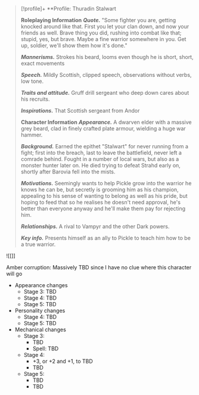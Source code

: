 > [!profile]+ **Profile: Thuradin Stalwart
>
> **Roleplaying Information**
> ***Quote.*** "Some fighter you are, getting knocked around like that. First you let your clan down, and now your friends as well. Brave thing you did, rushing into combat like that; stupid, yes, but brave. Maybe a fine warrior somewhere in you. Get up, soldier, we'll show them how it's done."
>
> ***Mannerisms.*** Strokes his beard, looms even though he is short, short, exact movements
>
> ***Speech.*** Mildly Scottish, clipped speech, observations without verbs, low tone.
>
> ***Traits and attitude.*** Gruff drill sergeant who deep down cares about his recruits.
>
> ***Inspirations.*** That Scottish sergeant from Andor
>
> **Character Information**
> ***Appearance.*** A dwarven elder with a massive grey beard, clad in finely crafted plate armour, wielding a huge war hammer.
>
> ***Background.*** Earned the epithet "Stalwart" for never running from a fight; first into the breach, last to leave the battlefield, never left a comrade behind. Fought in a number of local wars, but also as a monster hunter later on. He died trying to defeat Strahd early on, shortly after Barovia fell into the mists.
>
> ***Motivations.*** Seemingly wants to help Pickle grow into the warrior he knows he can be, but secretly is grooming him as his champion, appealing to his sense of wanting to belong as well as his pride, but hoping to feed that so he realises he doesn't need approval, he's better than everyone anyway and he'll make them pay for rejecting him.
>
> ***Relationships.*** A rival to Vampyr and the other Dark powers.
>
> ***Key info.*** Presents himself as an ally to Pickle to teach him how to be a true warrior.

![[]]

Amber corruption: Massively TBD since I have no clue where this character will go
- Appearance changes
	- Stage 3: TBD
	- Stage 4: TBD
	- Stage 5: TBD
- Personality changes
	- Stage 4: TBD
	- Stage 5: TBD
- Mechanical changes
	- Stage 3:
		- TBD
		- Spell: TBD
	- Stage 4:
		- +3, or +2 and +1, to TBD
		- TBD
	- Stage 5:
		- TBD
		- TBD